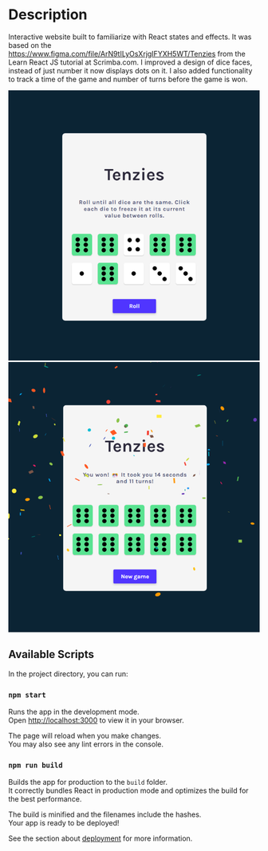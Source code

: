 # Description

Interactive website built to familiarize with React states and effects. It was based on the https://www.figma.com/file/ArN9tILyOsXrjgIFYXH5WT/Tenzies from the Learn React JS tutorial at Scrimba.com. I improved a design of dice faces, instead of just number it now displays dots on it. I also added functionality to track a time of the game and number of turns before the game is won.

![Game](/game.png?raw=true)
![Finished Game](/gameFinished.png?raw=true)

## Available Scripts

In the project directory, you can run:

### `npm start`

Runs the app in the development mode.\
Open [http://localhost:3000](http://localhost:3000) to view it in your browser.

The page will reload when you make changes.\
You may also see any lint errors in the console.

### `npm run build`

Builds the app for production to the `build` folder.\
It correctly bundles React in production mode and optimizes the build for the best performance.

The build is minified and the filenames include the hashes.\
Your app is ready to be deployed!

See the section about [deployment](https://facebook.github.io/create-react-app/docs/deployment) for more information.
